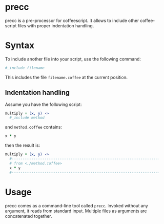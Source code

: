 precc
=====

precc is a pre-processor for coffeescript. It allows to include other coffee-script files with proper indentation handling.

# Syntax

To include another file into your script, use the following command:

```coffee
#_include filename
```

This includes the file ```filename.coffee``` at the current position.

## Indentation handling

Assume you have the following script:

```coffee
multiply = (x, y) ->
  #_include method
```

and ```method.coffee``` contains:

```coffee
x * y
```

then the result is:

```coffee
multiply = (x, y) ->
  #----------------------------------------------------------------------------#
  # from <./method.coffee>
  x * y
  #----------------------------------------------------------------------------#
```

# Usage

precc comes as a command-line tool called `precc`. Invoked without any argument, it reads from standard input. Multiple files as arguments are concatenated together.
